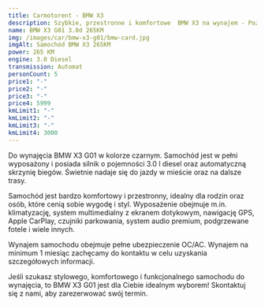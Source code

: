 ```yaml
---
title: Carmotorent - BMW X3
description: Szybkie, przestronne i komfortowe  BMW X3 na wynajem - Poznań
name: BMW X3 G01 3.0d 265KM
img: /images/car/bmw-x3-g01/bmw-card.jpg
imgAlt: Samochód BMW X3 265KM
power: 265 KM
engine: 3.0 Diesel
transmission: Automat
personCount: 5
price1: "-"
price2: "-"
price3: "-"
price4: 5999
kmLimit1: "-"
kmLimit2: "-"
kmLimit3: "-"
kmLimit4: 3000
---
```


Do wynajęcia BMW X3 G01 w kolorze czarnym. Samochód jest w pełni wyposażony i posiada silnik o pojemności 3.0 l diesel oraz automatyczną skrzynię biegów. Świetnie nadaje się do jazdy w mieście oraz na dalsze trasy.

Samochód jest bardzo komfortowy i przestronny, idealny dla rodzin oraz osób, które cenią sobie wygodę i styl. Wyposażenie obejmuje m.in. klimatyzację, system multimedialny z ekranem dotykowym, nawigację GPS, Apple CarPlay, czujniki parkowania, system audio premium, podgrzewane fotele i wiele innych.

Wynajem samochodu obejmuje pełne ubezpieczenie OC/AC. Wynajem na minimum 1 miesiąc zachęcamy do kontaktu w celu uzyskania szczegółowych informacji.

Jeśli szukasz stylowego, komfortowego i funkcjonalnego samochodu do wynajęcia, to BMW X3 G01 jest dla Ciebie idealnym wyborem! Skontaktuj się z nami, aby zarezerwować swój termin.
